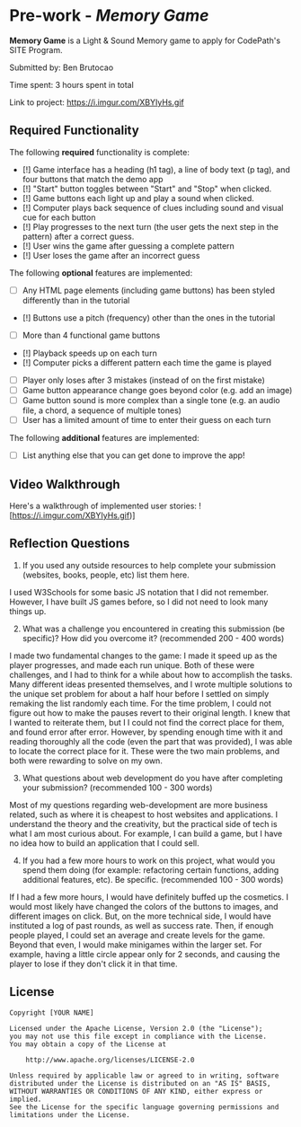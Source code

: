 # Pre-work - _Memory Game_

**Memory Game** is a Light & Sound Memory game to apply for CodePath's SITE Program.

Submitted by: Ben Brutocao

Time spent: 3 hours spent in total

Link to project: https://i.imgur.com/XBYIyHs.gif
## Required Functionality

The following **required** functionality is complete:

- [!] Game interface has a heading (h1 tag), a line of body text (p tag), and four buttons that match the demo app
- [!] "Start" button toggles between "Start" and "Stop" when clicked.
- [!] Game buttons each light up and play a sound when clicked.
- [!] Computer plays back sequence of clues including sound and visual cue for each button
- [!] Play progresses to the next turn (the user gets the next step in the pattern) after a correct guess.
- [!] User wins the game after guessing a complete pattern
- [!] User loses the game after an incorrect guess

The following **optional** features are implemented:

- [ ] Any HTML page elements (including game buttons) has been styled differently than in the tutorial
- [!] Buttons use a pitch (frequency) other than the ones in the tutorial
- [ ] More than 4 functional game buttons
- [!] Playback speeds up on each turn
- [!] Computer picks a different pattern each time the game is played
- [ ] Player only loses after 3 mistakes (instead of on the first mistake)
- [ ] Game button appearance change goes beyond color (e.g. add an image)
- [ ] Game button sound is more complex than a single tone (e.g. an audio file, a chord, a sequence of multiple tones)
- [ ] User has a limited amount of time to enter their guess on each turn

The following **additional** features are implemented:

- [ ] List anything else that you can get done to improve the app!

## Video Walkthrough

Here's a walkthrough of implemented user stories:
![https://i.imgur.com/XBYIyHs.gif)]
## Reflection Questions

1. If you used any outside resources to help complete your submission (websites, books, people, etc) list them here.
   
I used W3Schools for some basic JS notation that I did not remember. However, I have built JS games before, so I did not need to look many things up.
   

2. What was a challenge you encountered in creating this submission (be specific)? How did you overcome it? (recommended 200 - 400 words)

I made two fundamental changes to the game: I made it speed up as the player progresses, and made each run unique. Both of these were challenges, and I had to think for a while about how to accomplish the tasks. Many different ideas presented themselves, and I wrote multiple solutions to the unique set problem for about a half hour before I settled on simply remaking the list randomly each time.
For the time problem, I could not figure out how to make the pauses revert to their original length. I knew that I wanted to reiterate them, but I I could not find the correct place for them, and found error after error. However, by spending enough time with it and reading thoroughly all the code (even the part that was provided), I was able to locate the correct place for it.
These were the two main problems, and both were rewarding to solve on my own.


3. What questions about web development do you have after completing your submission? (recommended 100 - 300 words)
 
Most of my questions regarding web-development are more business related, such as where it is cheapest to host websites and applications. I understand the theory and the creativity, but the practical side of tech is what I am most curious about.
For example, I can build a game, but I have no idea how to build an application that I could sell.

4. If you had a few more hours to work on this project, what would you spend them doing (for example: refactoring certain functions, adding additional features, etc). Be specific. (recommended 100 - 300 words)
   
If I had a few more hours, I would have definitely buffed up the cosmetics. I would most likely have changed the colors of the buttons to images, and different images on click. 
   But, on the more technical side, I would have instituted a log of past rounds, as well as success rate. Then, if enough people played, I could set an average and create levels for the game.
   Beyond that even, I would make minigames within the larger set. For example, having a little circle appear only for 2 seconds, and causing the player to lose if they don't click it in that time.
   

## License

    Copyright [YOUR NAME]

    Licensed under the Apache License, Version 2.0 (the "License");
    you may not use this file except in compliance with the License.
    You may obtain a copy of the License at

        http://www.apache.org/licenses/LICENSE-2.0

    Unless required by applicable law or agreed to in writing, software
    distributed under the License is distributed on an "AS IS" BASIS,
    WITHOUT WARRANTIES OR CONDITIONS OF ANY KIND, either express or implied.
    See the License for the specific language governing permissions and
    limitations under the License.

